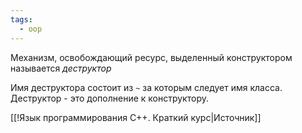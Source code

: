 ```yaml
---
tags:
  - oop
---
```


Механизм, освобождающий ресурс, выделенный конструктором называется *деструктор*

Имя деструктора состоит из `~` за которым следует имя класса. Деструктор - это дополнение к конструктору.

[[!Язык программирования C++. Краткий курс|Источник]]
